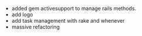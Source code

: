 * added gem activesupport to manage rails methods.
* add logo
* add task management with rake and whenever
* massive refactoring